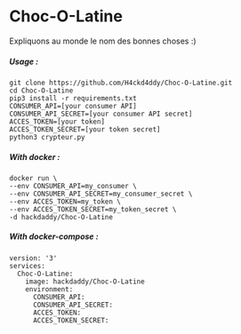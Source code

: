 # Choc-O-Latine

Expliquons au monde le nom des bonnes choses :)

##### Usage :
```
git clone https://github.com/H4ckd4ddy/Choc-O-Latine.git
cd Choc-O-Latine
pip3 install -r requirements.txt
CONSUMER_API=[your consumer API]
CONSUMER_API_SECRET=[your consumer API secret]
ACCES_TOKEN=[your token]
ACCES_TOKEN_SECRET=[your token secret]
python3 crypteur.py
```

##### With docker :
```
docker run \
--env CONSUMER_API=my_consumer \
--env CONSUMER_API_SECRET=my_consumer_secret \
--env ACCES_TOKEN=my_token \
--env ACCES_TOKEN_SECRET=my_token_secret \
-d hackdaddy/Choc-O-Latine
```

##### With docker-compose :
```
version: '3'
services:
  Choc-O-Latine:
    image: hackdaddy/Choc-O-Latine
    environment:
      CONSUMER_API:
      CONSUMER_API_SECRET:
      ACCES_TOKEN:
      ACCES_TOKEN_SECRET:
```
